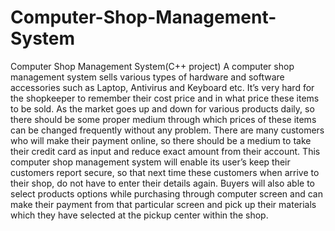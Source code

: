 # Computer-Shop-Management-System
Computer Shop Management System(C++ project)
A computer shop management system sells various types of hardware and software 
accessories such as Laptop, Antivirus and Keyboard etc. It’s very hard for the shopkeeper 
to remember their cost price and in what price these items to be sold. As the market goes 
up and down for various products daily, so there should be some proper medium through 
which prices of these items can be changed frequently without any problem. There are 
many customers who will make their payment online, so there should be a medium to 
take their credit card as input and reduce exact amount from their account. This computer 
shop management system will enable its user’s keep their customers report secure, so that 
next time these customers when arrive to their shop, do not have to enter their details 
again. Buyers will also able to select products options while purchasing through computer 
screen and can make their payment from that particular screen and pick up their 
materials which they have selected at the pickup center within the shop.
